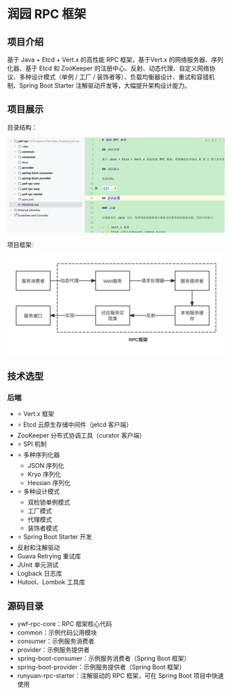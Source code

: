 # 润园 RPC 框架

## 项目介绍

基于 Java + Etcd + Vert.x 的高性能 RPC 框架，基于Vert.x 的网络服务器、序列化器、基于 Etcd 和 ZooKeeper 的注册中心、反射、动态代理、自定义网络协议、多种设计模式（单例 / 工厂 /
装饰者等）、负载均衡器设计、重试和容错机制、Spring Boot Starter 注解驱动开发等，大幅提升架构设计能力。

## 项目展示

目录结构：

![](./docs/code_framework.png)

项目框架:

![](./docs/framework.svg)

## 技术选型

### 后端
- ⭐️ Vert.x 框架
- ⭐️ Etcd 云原生存储中间件（jetcd 客户端）
- ZooKeeper 分布式协调工具（curator 客户端）
- ⭐️ SPI 机制
- ⭐️ 多种序列化器
    - JSON 序列化
    - Kryo 序列化
    - Hessian 序列化
- ⭐️ 多种设计模式
    - 双检锁单例模式
    - 工厂模式
    - 代理模式
    - 装饰者模式
- ⭐️ Spring Boot Starter 开发
- 反射和注解驱动
- Guava Retrying 重试库
- JUnit 单元测试
- Logback 日志库
- Hutool、Lombok 工具库

## 源码目录

- ywf-rpc-core：RPC 框架核心代码
- common：示例代码公用模块
- consumer：示例服务消费者
- provider：示例服务提供者
- spring-boot-consumer：示例服务消费者（Spring Boot 框架）
- spring-boot-provider：示例服务提供者（Spring Boot 框架）
- runyuan-rpc-starter：注解驱动的 RPC 框架，可在 Spring Boot 项目中快速使用
